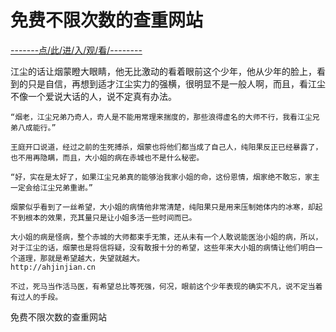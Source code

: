 # 免费不限次数的查重网站

<a href="https://8h9e.vip/">-------点/此/进/入/观/看/--------</a>

江尘的话让烟蒙瞪大眼睛，他无比激动的看着眼前这个少年，他从少年的脸上，看到的只是自信，再想到适才江尘实力的强横，很明显不是一般人啊，而且，看江尘不像一个爱说大话的人，说不定真有办法。

    “烟老，江尘兄弟乃奇人，奇人是不能用常理来揣度的，那些浪得虚名的大师不行，我看江尘兄弟八成能行。”

    王庭开口说道，经过之前的生死搏杀，烟蒙也将他们都当成了自己人，纯阳果反正已经暴露了，也不用再隐瞒，而且，大小姐的病在赤城也不是什么秘密。

    “好，实在是太好了，如果江尘兄弟真的能够治我家小姐的命，这份恩情，烟家绝不敢忘，家主一定会给江尘兄弟重谢。”

    烟蒙似乎看到了一丝希望，大小姐的病情他非常清楚，纯阳果只是用来压制她体内的冰寒，却起不到根本的效果，充其量只是让小姐多活一些时间而已。

    大小姐的病是怪病，整个赤城的大师都束手无策，还从未有一个人敢说能医治小姐的病，所以，对于江尘的话，烟蒙也是将信将疑，没有敢报十分的希望，这些年来大小姐的病情让他们明白一个道理，那就是希望越大，失望就越大。
    http://ahjinjian.cn

    不过，死马当作活马医，有希望总比等死强，何况，眼前这个少年表现的确实不凡，说不定当着有过人的手段。
免费不限次数的查重网站
